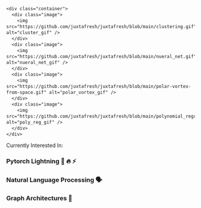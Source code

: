
<p align="center">
  
  <style>
    
    .container {
      display: flex;
      flex-wrap: wrap;
    }

    .container .image {
      width: 50%;
    }

    .container img {
      width: calc(100% - (20px * 2));
      margin: 20px;
    }
    </style>
    <div class="container">
      <div class="image">
        <img src="https://github.com/juxtafresh/juxtafresh/blob/main/clustering.gif" alt="cluster_gif" />
      </div>
      <div class="image">
        <img src="https://github.com/juxtafresh/juxtafresh/blob/main/nueral_net.gif" alt="nueral_net_gif" />
      </div>
      <div class="image">
        <img src="https://github.com/juxtafresh/juxtafresh/blob/main/polar-vortex-from-space.gif" alt="polar_vortex_gif" />
      </div>
      <div class="image">
        <img src="https://github.com/juxtafresh/juxtafresh/blob/main/polynomial_regression.gif" alt="poly_reg_gif" />
      </div>
    </div>
  

  
</p> 
  
  Currently Interested In:
  ### Pytorch Lightning 🐍 🔥 ⚡️
  ### Natural Language Processing 🗣
  ### Graph Architectures 💠      
